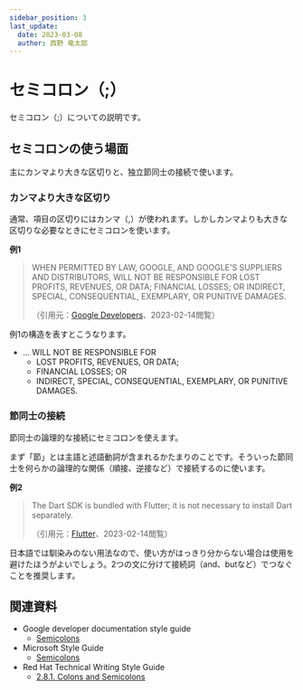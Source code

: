 ```yaml
---
sidebar_position: 3
last_update:
  date: 2023-03-08
  author: 西野 竜太郎
---
```


# セミコロン（;）

セミコロン（;）についての説明です。

## セミコロンの使う場面

主にカンマより大きな区切りと、独立節同士の接続で使います。

### カンマより大きな区切り

通常、項目の区切りにはカンマ（,）が使われます。しかしカンマよりも大きな区切りな必要なときにセミコロンを使います。

**例1**

> WHEN PERMITTED BY LAW, GOOGLE, AND GOOGLE'S SUPPLIERS AND DISTRIBUTORS, WILL NOT BE RESPONSIBLE FOR LOST PROFITS, REVENUES, OR DATA; FINANCIAL LOSSES; OR INDIRECT, SPECIAL, CONSEQUENTIAL, EXEMPLARY, OR PUNITIVE DAMAGES.
> 
> （引用元：[Google Developers](https://developers.google.com/terms)、2023-02-14閲覧）

例1の構造を表すとこうなります。

* ... WILL NOT BE RESPONSIBLE FOR
    * LOST PROFITS, REVENUES, OR DATA;
    * FINANCIAL LOSSES; OR
    * INDIRECT, SPECIAL, CONSEQUENTIAL, EXEMPLARY, OR PUNITIVE DAMAGES.

### 節同士の接続

節同士の論理的な接続にセミコロンを使えます。

まず「節」とは主語と述語動詞が含まれるかたまりのことです。そういった節同士を何らかの論理的な関係（順接、逆接など）で接続するのに使います。

**例2**

> The Dart SDK is bundled with Flutter; it is not necessary to install Dart separately. 
> 
> （引用元：[Flutter](https://docs.flutter.dev/get-started/install/macos)、2023-02-14閲覧）

日本語では馴染みのない用法なので、使い方がはっきり分からない場合は使用を避けたほうがよいでしょう。2つの文に分けて接続詞（and、butなど）でつなぐことを推奨します。

## 関連資料

- Google developer documentation style guide
    - [Semicolons](https://developers.google.com/style/semicolons)
- Microsoft Style Guide
    - [Semicolons](https://learn.microsoft.com/en-us/style-guide/punctuation/semicolons)
- Red Hat Technical Writing Style Guide
    - [2.8.1. Colons and Semicolons](https://stylepedia.net/style/#colons-and-semicolons)